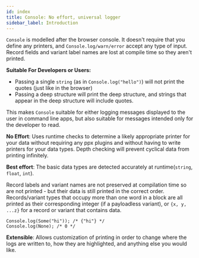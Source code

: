 ```yaml
---
id: index
title: Console: No effort, universal logger
sidebar_label: Introduction
---
```


`Console` is modelled after the browser console. It
doesn't require that you define any printers, and `Console.log/warn/error`
accept any type of input. Record fields and variant label names are lost at
compile time so they aren't printed.

**Suitable For Developers or Users:**
- Passing a single `string` (as in `Console.log("hello")`) will not print the
  quotes (just like in the browser)
- Passing a deep structure will print the deep structure, and strings that
  appear in the deep structure will include quotes.

This makes `Console` suitable for either logging messages displayed to the
user in command line apps, but also suitable for messages intended only for
the developer to read.

**No Effort**: Uses runtime checks to determine a likely appropriate printer
for your data without requiring any ppx plugins and without having to write
printers for your data types. Depth checking will prevent cyclical data from
printing infinitely.

**Best effort**: The basic data types are detected accurately at
runtime(`string`, `float`, `int`).

Record labels and variant names are not preserved at compilation time so are
not printed - but their data is still printed in the correct order.
Records/variant types that occupy more than one word in a block are all
printed as their corresponding integer (if a payloadless variant), or `{x, y,
...z}` for a record or variant that contains data.

```re
Console.log(Some("hi")); /* {"hi"} */
Console.log(None); /* 0 */
```

**Extensible**: Allows customization of printing in order to change where the
logs are written to, how they are highlighted, and anything else you would
like.
